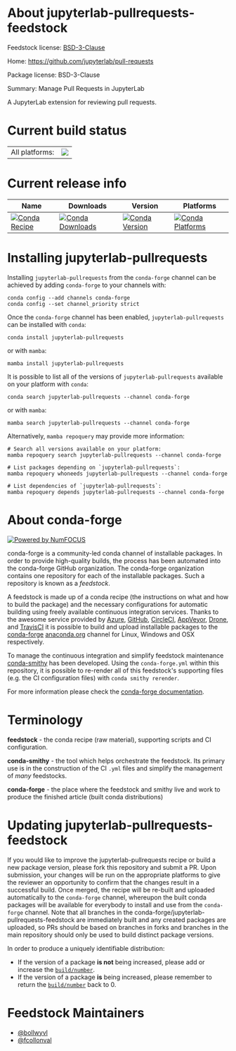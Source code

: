 About jupyterlab-pullrequests-feedstock
=======================================

Feedstock license: [BSD-3-Clause](https://github.com/conda-forge/jupyterlab-pullrequests-feedstock/blob/main/LICENSE.txt)

Home: https://github.com/jupyterlab/pull-requests

Package license: BSD-3-Clause

Summary: Manage Pull Requests in JupyterLab

A JupyterLab extension for reviewing pull requests.

Current build status
====================


<table><tr><td>All platforms:</td>
    <td>
      <a href="https://dev.azure.com/conda-forge/feedstock-builds/_build/latest?definitionId=12166&branchName=main">
        <img src="https://dev.azure.com/conda-forge/feedstock-builds/_apis/build/status/jupyterlab-pullrequests-feedstock?branchName=main">
      </a>
    </td>
  </tr>
</table>

Current release info
====================

| Name | Downloads | Version | Platforms |
| --- | --- | --- | --- |
| [![Conda Recipe](https://img.shields.io/badge/recipe-jupyterlab--pullrequests-green.svg)](https://anaconda.org/conda-forge/jupyterlab-pullrequests) | [![Conda Downloads](https://img.shields.io/conda/dn/conda-forge/jupyterlab-pullrequests.svg)](https://anaconda.org/conda-forge/jupyterlab-pullrequests) | [![Conda Version](https://img.shields.io/conda/vn/conda-forge/jupyterlab-pullrequests.svg)](https://anaconda.org/conda-forge/jupyterlab-pullrequests) | [![Conda Platforms](https://img.shields.io/conda/pn/conda-forge/jupyterlab-pullrequests.svg)](https://anaconda.org/conda-forge/jupyterlab-pullrequests) |

Installing jupyterlab-pullrequests
==================================

Installing `jupyterlab-pullrequests` from the `conda-forge` channel can be achieved by adding `conda-forge` to your channels with:

```
conda config --add channels conda-forge
conda config --set channel_priority strict
```

Once the `conda-forge` channel has been enabled, `jupyterlab-pullrequests` can be installed with `conda`:

```
conda install jupyterlab-pullrequests
```

or with `mamba`:

```
mamba install jupyterlab-pullrequests
```

It is possible to list all of the versions of `jupyterlab-pullrequests` available on your platform with `conda`:

```
conda search jupyterlab-pullrequests --channel conda-forge
```

or with `mamba`:

```
mamba search jupyterlab-pullrequests --channel conda-forge
```

Alternatively, `mamba repoquery` may provide more information:

```
# Search all versions available on your platform:
mamba repoquery search jupyterlab-pullrequests --channel conda-forge

# List packages depending on `jupyterlab-pullrequests`:
mamba repoquery whoneeds jupyterlab-pullrequests --channel conda-forge

# List dependencies of `jupyterlab-pullrequests`:
mamba repoquery depends jupyterlab-pullrequests --channel conda-forge
```


About conda-forge
=================

[![Powered by
NumFOCUS](https://img.shields.io/badge/powered%20by-NumFOCUS-orange.svg?style=flat&colorA=E1523D&colorB=007D8A)](https://numfocus.org)

conda-forge is a community-led conda channel of installable packages.
In order to provide high-quality builds, the process has been automated into the
conda-forge GitHub organization. The conda-forge organization contains one repository
for each of the installable packages. Such a repository is known as a *feedstock*.

A feedstock is made up of a conda recipe (the instructions on what and how to build
the package) and the necessary configurations for automatic building using freely
available continuous integration services. Thanks to the awesome service provided by
[Azure](https://azure.microsoft.com/en-us/services/devops/), [GitHub](https://github.com/),
[CircleCI](https://circleci.com/), [AppVeyor](https://www.appveyor.com/),
[Drone](https://cloud.drone.io/welcome), and [TravisCI](https://travis-ci.com/)
it is possible to build and upload installable packages to the
[conda-forge](https://anaconda.org/conda-forge) [anaconda.org](https://anaconda.org/)
channel for Linux, Windows and OSX respectively.

To manage the continuous integration and simplify feedstock maintenance
[conda-smithy](https://github.com/conda-forge/conda-smithy) has been developed.
Using the ``conda-forge.yml`` within this repository, it is possible to re-render all of
this feedstock's supporting files (e.g. the CI configuration files) with ``conda smithy rerender``.

For more information please check the [conda-forge documentation](https://conda-forge.org/docs/).

Terminology
===========

**feedstock** - the conda recipe (raw material), supporting scripts and CI configuration.

**conda-smithy** - the tool which helps orchestrate the feedstock.
                   Its primary use is in the construction of the CI ``.yml`` files
                   and simplify the management of *many* feedstocks.

**conda-forge** - the place where the feedstock and smithy live and work to
                  produce the finished article (built conda distributions)


Updating jupyterlab-pullrequests-feedstock
==========================================

If you would like to improve the jupyterlab-pullrequests recipe or build a new
package version, please fork this repository and submit a PR. Upon submission,
your changes will be run on the appropriate platforms to give the reviewer an
opportunity to confirm that the changes result in a successful build. Once
merged, the recipe will be re-built and uploaded automatically to the
`conda-forge` channel, whereupon the built conda packages will be available for
everybody to install and use from the `conda-forge` channel.
Note that all branches in the conda-forge/jupyterlab-pullrequests-feedstock are
immediately built and any created packages are uploaded, so PRs should be based
on branches in forks and branches in the main repository should only be used to
build distinct package versions.

In order to produce a uniquely identifiable distribution:
 * If the version of a package **is not** being increased, please add or increase
   the [``build/number``](https://docs.conda.io/projects/conda-build/en/latest/resources/define-metadata.html#build-number-and-string).
 * If the version of a package **is** being increased, please remember to return
   the [``build/number``](https://docs.conda.io/projects/conda-build/en/latest/resources/define-metadata.html#build-number-and-string)
   back to 0.

Feedstock Maintainers
=====================

* [@bollwyvl](https://github.com/bollwyvl/)
* [@fcollonval](https://github.com/fcollonval/)

